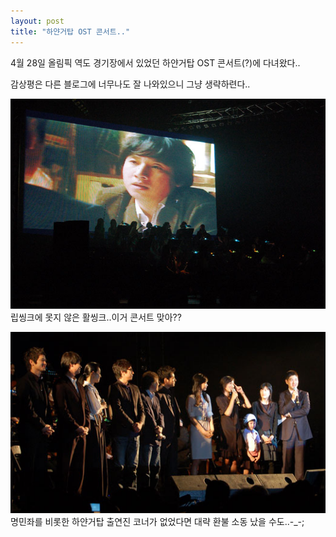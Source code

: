 ```yaml
---
layout: post
title: "하얀거탑 OST 콘서트.."
---
```


4월 28일 올림픽 역도 경기장에서 있었던 하얀거탑 OST 콘서트(?)에 다녀왔다..

감상평은 다른 블로그에 너무나도 잘 나와있으니 그냥 생략하련다..

![image](/assets/images/72eace90dcb60aed12985ade85ca3b1d.jpg)
립씽크에 못지 않은 활씽크..이거 콘서트 맞아??

![image](/assets/images/86f64dbd777ff24135bd88301f3733c1.jpg)
명민좌를 비롯한 하얀거탑 출연진 코너가 없었다면 대략 환불 소동 났을 수도..-_-;


